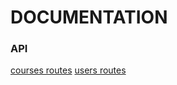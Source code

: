 # DOCUMENTATION

### API

[courses routes](./api/usersRoute.md)
[users routes](./api/usersRoute.md)
